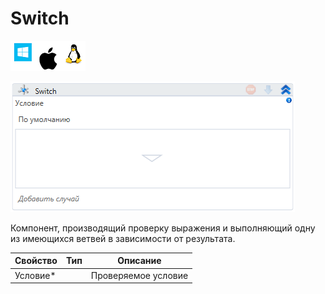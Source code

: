 # Switch

![](<../../../.gitbook/assets/image (100) (1) (1) (1) (1) (1) (22).png>)

![](<../../../.gitbook/assets/image (155).png>)

Компонент, производящий проверку выражения и выполняющий одну из имеющихся ветвей в зависимости от результата.

| Свойство  | Тип | Описание            |
| --------- | --- | ------------------- |
| Условие\* |     | Проверяемое условие |
